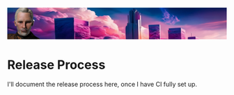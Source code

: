 ![Zabob and city banner](docs/images/zabob-banner.jpg)

# Release Process

I'll document the release process here, once I have CI fully set up.
